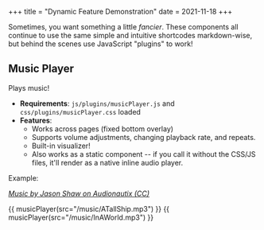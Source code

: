 +++
title = "Dynamic Feature Demonstration"
date = 2021-11-18
+++

Sometimes, you want something a little *fancier*. These components all continue to use the same simple and intuitive shortcodes markdown-wise, but behind the scenes use JavaScript "plugins" to work!

## Music Player
Plays music!
- **Requirements**: `js/plugins/musicPlayer.js` and `css/plugins/musicPlayer.css` loaded
- **Features**: 
  - Works across pages (fixed bottom overlay)
  - Supports volume adjustments, changing playback rate, and repeats.
  - Built-in visualizer!
  - Also works as a static component -- if you call it without the CSS/JS files, it'll render as a native inline   audio player.

Example: 

*[Music by Jason Shaw on Audionautix (CC)](https://audionautix.com/)*

{{ musicPlayer(src="/music/ATallShip.mp3") }} 
{{ musicPlayer(src="/music/InAWorld.mp3") }}